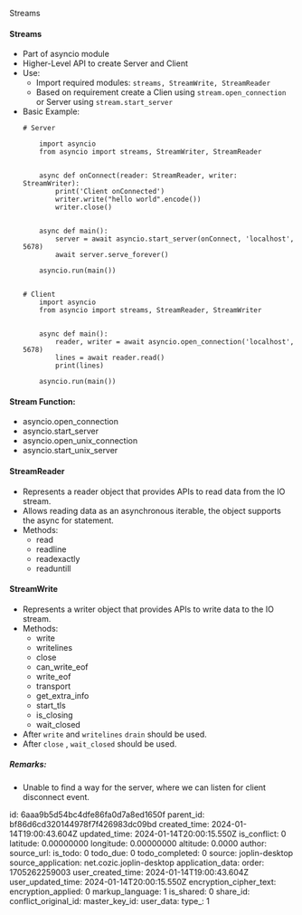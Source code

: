 Streams

#### Streams
- Part of asyncio module
- Higher-Level API to create Server and Client
- Use:
    - Import required modules: `streams, StreamWrite, StreamReader`
    - Based on requirement create a Clien using `stream.open_connection` or Server using `stream.start_server`
- Basic Example:
    ```
    # Server

        import asyncio
        from asyncio import streams, StreamWriter, StreamReader


        async def onConnect(reader: StreamReader, writer: StreamWriter):
            print('Client onConnected')
            writer.write("hello world".encode())
            writer.close()


        async def main():
            server = await asyncio.start_server(onConnect, 'localhost', 5678)
            await server.serve_forever()

        asyncio.run(main())


    # Client
        import asyncio
        from asyncio import streams, StreamReader, StreamWriter


        async def main():
            reader, writer = await asyncio.open_connection('localhost', 5678)
            lines = await reader.read()
            print(lines)

        asyncio.run(main())
    ```

#### Stream Function:
- asyncio.open_connection
- asyncio.start_server
- asyncio.open_unix_connection
- asyncio.start_unix_server


#### StreamReader 
- Represents a reader object that provides APIs to read data from the IO stream. 
- Allows reading data as an asynchronous iterable, the object supports the async for statement.
- Methods:
    - read
    - readline
    - readexactly
    - readuntill

#### StreamWrite
- Represents a writer object that provides APIs to write data to the IO stream.
- Methods:
    - write
    - writelines
    - close
    - can_write_eof
    - write_eof
    - transport
    - get_extra_info
    - start_tls
    - is_closing
    - wait_closed
- After `write` and `writelines` `drain` should be used.
- After `close` , `wait_closed` should be used.

##### Remarks:
- Unable to find a way for the server, where we can listen for client disconnect event.


id: 6aaa9b5d54bc4dfe86fa0d7a8ed1650f
parent_id: bf86d6cd320144978f7f426983dc09bd
created_time: 2024-01-14T19:00:43.604Z
updated_time: 2024-01-14T20:00:15.550Z
is_conflict: 0
latitude: 0.00000000
longitude: 0.00000000
altitude: 0.0000
author: 
source_url: 
is_todo: 0
todo_due: 0
todo_completed: 0
source: joplin-desktop
source_application: net.cozic.joplin-desktop
application_data: 
order: 1705262259003
user_created_time: 2024-01-14T19:00:43.604Z
user_updated_time: 2024-01-14T20:00:15.550Z
encryption_cipher_text: 
encryption_applied: 0
markup_language: 1
is_shared: 0
share_id: 
conflict_original_id: 
master_key_id: 
user_data: 
type_: 1